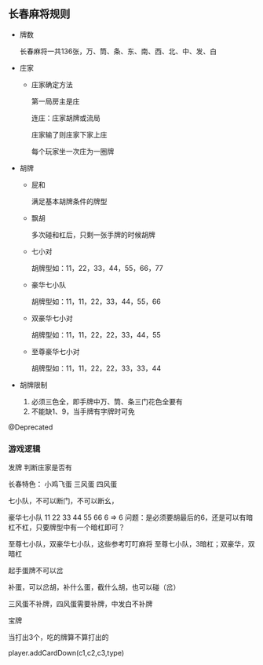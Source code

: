 ## 长春麻将规则

- 牌数

    长春麻将一共136张，万、筒、条、东、南、西、北、中、发、白

- 庄家

    - 庄家确定方法

        第一局房主是庄

        连庄：庄家胡牌或流局

        庄家输了则庄家下家上庄

        每个玩家坐一次庄为一圈牌

- 胡牌

    - 屁和

        满足基本胡牌条件的牌型

    - 飘胡

        多次碰和杠后，只剩一张手牌的时候胡牌

    - 七小对

        胡牌型如：11，22，33，44，55，66，77

    - 豪华七小队

        胡牌型如：11，11，22，33，44，55，66

    - 双豪华七小对

        胡牌型如：11，11，22，22，33，44，55

    - 至尊豪华七小对

        胡牌型如：11，11，22，22，33，33，44

- 胡牌限制

    1. 必须三色全，即手牌中万、筒、条三门花色全要有
    1. 不能缺1、9，当手牌有字牌时可免


@Deprecated


### 游戏逻辑

发牌
判断庄家是否有


长春特色：
小鸡飞蛋
三风蛋
四风蛋


七小队，不可以断门，不可以断幺，

豪华七小队
11 22 33 44 55 66 6 => 6
问题：是必须要胡最后的6，还是可以有暗杠不杠，只要牌型中有一个暗杠即可？

至尊七小队，双豪华七小队，这些参考叮叮麻将
至尊七小队，3暗杠；双豪华，双暗杠

起手蛋牌不可以岔

补蛋，可以岔胡，补什么蛋，截什么胡，也可以碰（岔）

三风蛋不补牌，四风蛋需要补牌，中发白不补牌

宝牌

当打出3个，吃的牌算不算打出的


player.addCardDown(c1,c2,c3,type)